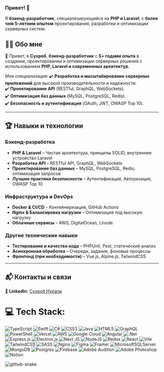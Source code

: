 ### Привет! 👋

Я **бэкенд-разработчик**, специализирующийся на **PHP и Laravel**, с **более чем 5-летним опытом** проектирования, разработки и оптимизации серверных систем.

## 👨‍💻 Обо мне

👋 Привет, я **Сухроб**, **бэкенд-разработчик** с **5+ годами опыта** в создании, проектировании и оптимизации серверных решений с использованием **PHP, Laravel и современных архитектур**.  

Моя специализация:
✔️ **Разработка и масштабирование серверных приложений** для высокой производительности и надежности.  
✔️ **Проектирование API** (RESTful, GraphQL, WebSockets).  
✔️ **Оптимизация баз данных** (MySQL, PostgreSQL, Redis).  
✔️ **Безопасность и аутентификация** (OAuth, JWT, OWASP Top 10).  

---

## 🏆 Навыки и технологии  
### **Бэкенд-разработка**
- **PHP & Laravel** – Чистая архитектура, принципы SOLID, внутреннее устройство Laravel  
- **Разработка API** – RESTful API, GraphQL, WebSockets  
- **Проектирование баз данных** – MySQL, PostgreSQL, Redis, оптимизация запросов  
- **Лучшие практики безопасности** – Аутентификация, Авторизация, OWASP Top 10  

### **Инфраструктура и DevOps**
- **Docker & CI/CD** – Контейнеризация, GitHub Actions  
- **Nginx & Балансировка нагрузки** – Оптимизация под высокую нагрузку  
- **Облачные сервисы** – AWS, DigitalOcean, Linode  

### **Другие технические навыки**
- **Тестирование и качество кода** – PHPUnit, Pest, статический анализ  
- **Асинхронная обработка** – Очереди, задания, фоновые процессы  
- **Фронтенд (при необходимости)** – Vue.js, Alpine.js, TailwindCSS  

---

## 📬 Контакты и связи  

🔗 **LinkedIn:** [Сухроб Нурали](https://www.linkedin.com/in/sukhrob-nurali/)

# 💻 Tech Stack:
![TypeScript](https://img.shields.io/badge/typescript-%23007ACC.svg?style=for-the-badge&logo=typescript&logoColor=white) ![Swift](https://img.shields.io/badge/swift-F54A2A?style=for-the-badge&logo=swift&logoColor=white) ![C#](https://img.shields.io/badge/c%23-%23239120.svg?style=for-the-badge&logo=csharp&logoColor=white) ![CSS3](https://img.shields.io/badge/css3-%231572B6.svg?style=for-the-badge&logo=css3&logoColor=white) ![Java](https://img.shields.io/badge/java-%23ED8B00.svg?style=for-the-badge&logo=openjdk&logoColor=white) ![HTML5](https://img.shields.io/badge/html5-%23E34F26.svg?style=for-the-badge&logo=html5&logoColor=white) ![GraphQL](https://img.shields.io/badge/-GraphQL-E10098?style=for-the-badge&logo=graphql&logoColor=white) ![PowerShell](https://img.shields.io/badge/PowerShell-%235391FE.svg?style=for-the-badge&logo=powershell&logoColor=white) ![Vercel](https://img.shields.io/badge/vercel-%23000000.svg?style=for-the-badge&logo=vercel&logoColor=white) ![AWS](https://img.shields.io/badge/AWS-%23FF9900.svg?style=for-the-badge&logo=amazon-aws&logoColor=white) ![Google Cloud](https://img.shields.io/badge/GoogleCloud-%234285F4.svg?style=for-the-badge&logo=google-cloud&logoColor=white) ![Angular](https://img.shields.io/badge/angular-%23DD0031.svg?style=for-the-badge&logo=angular&logoColor=white) ![.Net](https://img.shields.io/badge/.NET-5C2D91?style=for-the-badge&logo=.net&logoColor=white) ![Express.js](https://img.shields.io/badge/express.js-%23404d59.svg?style=for-the-badge&logo=express&logoColor=%2361DAFB) ![Electron.js](https://img.shields.io/badge/Electron-191970?style=for-the-badge&logo=Electron&logoColor=white) ![Next JS](https://img.shields.io/badge/Next-black?style=for-the-badge&logo=next.js&logoColor=white) ![NodeJS](https://img.shields.io/badge/node.js-6DA55F?style=for-the-badge&logo=node.js&logoColor=white) ![Redux](https://img.shields.io/badge/redux-%23593d88.svg?style=for-the-badge&logo=redux&logoColor=white) ![React](https://img.shields.io/badge/react-%2320232a.svg?style=for-the-badge&logo=react&logoColor=%2361DAFB) ![Vite](https://img.shields.io/badge/vite-%23646CFF.svg?style=for-the-badge&logo=vite&logoColor=white) ![TailwindCSS](https://img.shields.io/badge/tailwindcss-%2338B2AC.svg?style=for-the-badge&logo=tailwind-css&logoColor=white) ![SASS](https://img.shields.io/badge/SASS-hotpink.svg?style=for-the-badge&logo=SASS&logoColor=white) ![Nginx](https://img.shields.io/badge/nginx-%23009639.svg?style=for-the-badge&logo=nginx&logoColor=white) ![Figma](https://img.shields.io/badge/figma-%23F24E1E.svg?style=for-the-badge&logo=figma&logoColor=white) ![Framer](https://img.shields.io/badge/Framer-black?style=for-the-badge&logo=framer&logoColor=blue) ![MicrosoftSQLServer](https://img.shields.io/badge/Microsoft%20SQL%20Server-CC2927?style=for-the-badge&logo=microsoft%20sql%20server&logoColor=white) ![MongoDB](https://img.shields.io/badge/MongoDB-%234ea94b.svg?style=for-the-badge&logo=mongodb&logoColor=white) ![Postgres](https://img.shields.io/badge/postgres-%23316192.svg?style=for-the-badge&logo=postgresql&logoColor=white) ![Firebase](https://img.shields.io/badge/Firebase-039BE5?style=for-the-badge&logo=Firebase&logoColor=white) ![Adobe Audition](https://img.shields.io/badge/Adobe%20Audition-9999FF.svg?style=for-the-badge&logo=Adobe%20Audition&logoColor=white) ![Adobe Photoshop](https://img.shields.io/badge/adobe%20photoshop-%2331A8FF.svg?style=for-the-badge&logo=adobe%20photoshop&logoColor=white) ![Notion](https://img.shields.io/badge/Notion-%23000000.svg?style=for-the-badge&logo=notion&logoColor=white)

<picture>
  <source media="(prefers-color-scheme: dark)" srcset="https://raw.githubusercontent.com/tobiasmeyhoefer/tobiasmeyhoefer/output/github-snake-dark.svg" />
  <source media="(prefers-color-scheme: light)" srcset="https://raw.githubusercontent.com/tobiasmeyhoefer/tobiasmeyhoefer/output/github-snake.svg" />
  <img alt="github-snake" src="https://raw.githubusercontent.com/tobiasmeyhoefer/tobiasmeyhoefer/output/github-snake.svg" />
</picture>
